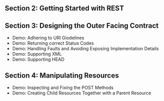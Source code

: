 ## Section 2: Getting Started with REST
## Section 3: Designing the Outer Facing Contract
* Demo: Adhering to URI Giodelines
* Demo: Returning correct Status Codes
* Demo: Handling Faults and Avoiding Exposing Implementation Details
* Demo: Supporting XML
* Demo: Supporting HEAD
## Section 4: Manipulating Resources
* Demo: Inspecting and Fixing the POST Methods
* Demo: Creating Child Resources Together with a Parent Resource